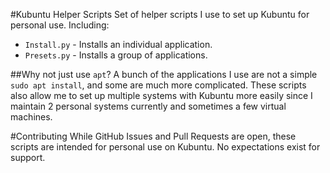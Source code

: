 #Kubuntu Helper Scripts
Set of helper scripts I use to set up Kubuntu for personal use. Including:
* `Install.py` - Installs an individual application.
* `Presets.py` - Installs a group of applications.

##Why not just use `apt`?
A bunch of the applications I use are not a simple `sudo apt install`, and
some are much more complicated. These scripts also allow me to set up
multiple systems with Kubuntu more easily since I maintain 2 personal
systems currently and sometimes a few virtual machines.

#Contributing
While GitHub Issues and Pull Requests are open, these scripts are intended
for personal use on Kubuntu. No expectations exist for support.